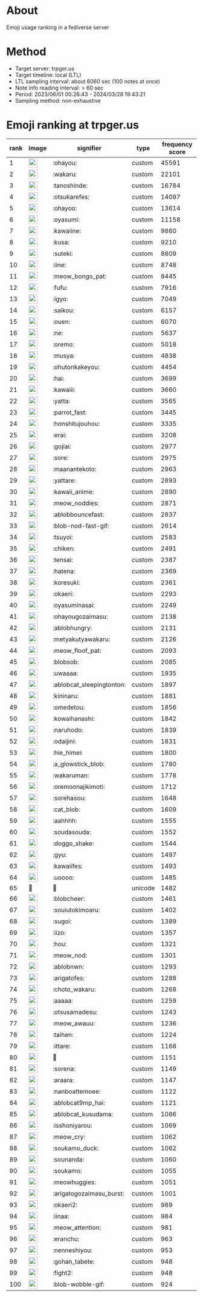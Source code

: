 # About
Emoji usage ranking in a fediverse server

# Method
- Target server: trpger.us
- Target timeline: local (LTL)
- LTL sampling interval: about 6060 sec (100 notes at once)
- Note info reading interval: > 60 sec
- Period: 2023/06/01 00:26:43 - 2024/03/28 19:43:21 
- Sampling method: non-exhaustive

# Emoji ranking at trpger.us

|rank|image|signifier|type|frequency score|
|----|----|----|----|----|
|1|<img height="24" src="https://trpger.us/emoji/ohayou.webp">|:ohayou:|custom|45591|
|2|<img height="24" src="https://trpger.us/emoji/wakaru.webp">|:wakaru:|custom|22101|
|3|<img height="24" src="https://trpger.us/emoji/tanoshinde.webp">|:tanoshinde:|custom|16784|
|4|<img height="24" src="https://trpger.us/emoji/otsukarefes.webp">|:otsukarefes:|custom|14097|
|5|<img height="24" src="https://trpger.us/emoji/ohayoo.webp">|:ohayoo:|custom|13614|
|6|<img height="24" src="https://trpger.us/emoji/oyasumi.webp">|:oyasumi:|custom|11158|
|7|<img height="24" src="https://trpger.us/emoji/kawaiine.webp">|:kawaiine:|custom|9860|
|8|<img height="24" src="https://trpger.us/emoji/kusa.webp">|:kusa:|custom|9210|
|9|<img height="24" src="https://trpger.us/emoji/suteki.webp">|:suteki:|custom|8809|
|10|<img height="24" src="https://trpger.us/emoji/iine.webp">|:iine:|custom|8748|
|11|<img height="24" src="https://trpger.us/emoji/meow_bongo_pat.webp">|:meow_bongo_pat:|custom|8445|
|12|<img height="24" src="https://trpger.us/emoji/fufu.webp">|:fufu:|custom|7916|
|13|<img height="24" src="https://trpger.us/emoji/igyo.webp">|:igyo:|custom|7049|
|14|<img height="24" src="https://trpger.us/emoji/saikou.webp">|:saikou:|custom|6157|
|15|<img height="24" src="https://trpger.us/emoji/ouen.webp">|:ouen:|custom|6070|
|16|<img height="24" src="https://trpger.us/emoji/ne.webp">|:ne:|custom|5637|
|17|<img height="24" src="https://trpger.us/emoji/oremo.webp">|:oremo:|custom|5018|
|18|<img height="24" src="https://trpger.us/emoji/musya.webp">|:musya:|custom|4838|
|19|<img height="24" src="https://trpger.us/emoji/ohutonkakeyou.webp">|:ohutonkakeyou:|custom|4454|
|20|<img height="24" src="https://trpger.us/emoji/hai.webp">|:hai:|custom|3699|
|21|<img height="24" src="https://trpger.us/emoji/kawaiii.webp">|:kawaiii:|custom|3660|
|22|<img height="24" src="https://trpger.us/emoji/yatta.webp">|:yatta:|custom|3565|
|23|<img height="24" src="https://trpger.us/emoji/parrot_fast.webp">|:parrot_fast:|custom|3445|
|24|<img height="24" src="https://trpger.us/emoji/honshitujouhou.webp">|:honshitujouhou:|custom|3335|
|25|<img height="24" src="https://trpger.us/emoji/erai.webp">|:erai:|custom|3208|
|26|<img height="24" src="https://trpger.us/emoji/gojiai.webp">|:gojiai:|custom|2977|
|27|<img height="24" src="https://trpger.us/emoji/sore.webp">|:sore:|custom|2975|
|28|<img height="24" src="https://trpger.us/emoji/maanantekoto.webp">|:maanantekoto:|custom|2963|
|29|<img height="24" src="https://trpger.us/emoji/yattare.webp">|:yattare:|custom|2893|
|30|<img height="24" src="https://trpger.us/emoji/kawaii_anime.webp">|:kawaii_anime:|custom|2890|
|31|<img height="24" src="https://trpger.us/emoji/meow_noddies.webp">|:meow_noddies:|custom|2871|
|32|<img height="24" src="https://trpger.us/emoji/ablobbouncefast.webp">|:ablobbouncefast:|custom|2837|
|33|<img height="24" src="https://trpger.us/emoji/blob-nod-fast-gif.webp">|:blob-nod-fast-gif:|custom|2614|
|34|<img height="24" src="https://trpger.us/emoji/tsuyoi.webp">|:tsuyoi:|custom|2583|
|35|<img height="24" src="https://trpger.us/emoji/chiken.webp">|:chiken:|custom|2491|
|36|<img height="24" src="https://trpger.us/emoji/tensai.webp">|:tensai:|custom|2387|
|37|<img height="24" src="https://trpger.us/emoji/hatena.webp">|:hatena:|custom|2369|
|38|<img height="24" src="https://trpger.us/emoji/koresuki.webp">|:koresuki:|custom|2361|
|39|<img height="24" src="https://trpger.us/emoji/okaeri.webp">|:okaeri:|custom|2293|
|40|<img height="24" src="https://trpger.us/emoji/oyasuminasai.webp">|:oyasuminasai:|custom|2249|
|41|<img height="24" src="https://trpger.us/emoji/ohayougozaimasu.webp">|:ohayougozaimasu:|custom|2138|
|42|<img height="24" src="https://trpger.us/emoji/ablobhungry.webp">|:ablobhungry:|custom|2131|
|43|<img height="24" src="https://trpger.us/emoji/metyakutyawakaru.webp">|:metyakutyawakaru:|custom|2126|
|44|<img height="24" src="https://trpger.us/emoji/meow_floof_pat.webp">|:meow_floof_pat:|custom|2093|
|45|<img height="24" src="https://trpger.us/emoji/blobsob.webp">|:blobsob:|custom|2085|
|46|<img height="24" src="https://trpger.us/emoji/uwaaaa.webp">|:uwaaaa:|custom|1935|
|47|<img height="24" src="https://trpger.us/emoji/ablobcat_sleepingtonton.webp">|:ablobcat_sleepingtonton:|custom|1897|
|48|<img height="24" src="https://trpger.us/emoji/kininaru.webp">|:kininaru:|custom|1881|
|49|<img height="24" src="https://trpger.us/emoji/omedetou.webp">|:omedetou:|custom|1856|
|50|<img height="24" src="https://trpger.us/emoji/kowaihanashi.webp">|:kowaihanashi:|custom|1842|
|51|<img height="24" src="https://trpger.us/emoji/naruhodo.webp">|:naruhodo:|custom|1839|
|52|<img height="24" src="https://trpger.us/emoji/odaijini.webp">|:odaijini:|custom|1831|
|53|<img height="24" src="https://trpger.us/emoji/hie_himei.webp">|:hie_himei:|custom|1800|
|54|<img height="24" src="https://trpger.us/emoji/a_glowstick_blob.webp">|:a_glowstick_blob:|custom|1780|
|55|<img height="24" src="https://trpger.us/emoji/wakaruman.webp">|:wakaruman:|custom|1778|
|56|<img height="24" src="https://trpger.us/emoji/oremoonajikimoti.webp">|:oremoonajikimoti:|custom|1712|
|57|<img height="24" src="https://trpger.us/emoji/sorehasou.webp">|:sorehasou:|custom|1648|
|58|<img height="24" src="https://trpger.us/emoji/cat_blob.webp">|:cat_blob:|custom|1609|
|59|<img height="24" src="https://trpger.us/emoji/aahhhh.webp">|:aahhhh:|custom|1555|
|60|<img height="24" src="https://trpger.us/emoji/soudasouda.webp">|:soudasouda:|custom|1552|
|61|<img height="24" src="https://trpger.us/emoji/doggo_shake.webp">|:doggo_shake:|custom|1544|
|62|<img height="24" src="https://trpger.us/emoji/gyu.webp">|:gyu:|custom|1497|
|63|<img height="24" src="https://trpger.us/emoji/kawaiifes.webp">|:kawaiifes:|custom|1493|
|64|<img height="24" src="https://trpger.us/emoji/uoooo.webp">|:uoooo:|custom|1485|
|65|🍮|🍮|unicode|1482|
|66|<img height="24" src="https://trpger.us/emoji/blobcheer.webp">|:blobcheer:|custom|1461|
|67|<img height="24" src="https://trpger.us/emoji/souiutokimoaru.webp">|:souiutokimoaru:|custom|1402|
|68|<img height="24" src="https://trpger.us/emoji/sugoi.webp">|:sugoi:|custom|1389|
|69|<img height="24" src="https://trpger.us/emoji/iizo.webp">|:iizo:|custom|1357|
|70|<img height="24" src="https://trpger.us/emoji/hou.webp">|:hou:|custom|1321|
|71|<img height="24" src="https://trpger.us/emoji/meow_nod.webp">|:meow_nod:|custom|1301|
|72|<img height="24" src="https://trpger.us/emoji/ablobnwn.webp">|:ablobnwn:|custom|1293|
|73|<img height="24" src="https://trpger.us/emoji/arigatofes.webp">|:arigatofes:|custom|1288|
|74|<img height="24" src="https://trpger.us/emoji/choto_wakaru.webp">|:choto_wakaru:|custom|1268|
|75|<img height="24" src="https://trpger.us/emoji/aaaaa.webp">|:aaaaa:|custom|1259|
|76|<img height="24" src="https://trpger.us/emoji/otsusamadesu.webp">|:otsusamadesu:|custom|1243|
|77|<img height="24" src="https://trpger.us/emoji/meow_awauu.webp">|:meow_awauu:|custom|1236|
|78|<img height="24" src="https://trpger.us/emoji/taihen.webp">|:taihen:|custom|1224|
|79|<img height="24" src="https://trpger.us/emoji/ittare.webp">|:ittare:|custom|1168|
|80|<img height="24" src="https://trpger.us/emoji/birthday.webp">|:birthday:|custom|1151|
|81|<img height="24" src="https://trpger.us/emoji/sorena.webp">|:sorena:|custom|1149|
|82|<img height="24" src="https://trpger.us/emoji/araara.webp">|:araara:|custom|1147|
|83|<img height="24" src="https://trpger.us/emoji/nanboattemoee.webp">|:nanboattemoee:|custom|1122|
|84|<img height="24" src="https://trpger.us/emoji/ablobcat9mp_hai.webp">|:ablobcat9mp_hai:|custom|1121|
|85|<img height="24" src="https://trpger.us/emoji/ablobcat_kusudama.webp">|:ablobcat_kusudama:|custom|1086|
|86|<img height="24" src="https://trpger.us/emoji/isshoniyarou.webp">|:isshoniyarou:|custom|1069|
|87|<img height="24" src="https://trpger.us/emoji/meow_cry.webp">|:meow_cry:|custom|1062|
|88|<img height="24" src="https://trpger.us/emoji/soukamo_duck.webp">|:soukamo_duck:|custom|1062|
|89|<img height="24" src="https://trpger.us/emoji/sounanda.webp">|:sounanda:|custom|1060|
|90|<img height="24" src="https://trpger.us/emoji/soukamo.webp">|:soukamo:|custom|1055|
|91|<img height="24" src="https://trpger.us/emoji/meowhuggies.webp">|:meowhuggies:|custom|1051|
|92|<img height="24" src="https://trpger.us/emoji/arigatogozaimasu_burst.webp">|:arigatogozaimasu_burst:|custom|1001|
|93|<img height="24" src="https://trpger.us/emoji/okaeri2.webp">|:okaeri2:|custom|989|
|94|<img height="24" src="https://trpger.us/emoji/iinaa.webp">|:iinaa:|custom|984|
|95|<img height="24" src="https://trpger.us/emoji/meow_attention.webp">|:meow_attention:|custom|981|
|96|<img height="24" src="https://trpger.us/emoji/eranchu.webp">|:eranchu:|custom|963|
|97|<img height="24" src="https://trpger.us/emoji/nenneshiyou.webp">|:nenneshiyou:|custom|953|
|98|<img height="24" src="https://trpger.us/emoji/gohan_tabete.webp">|:gohan_tabete:|custom|948|
|99|<img height="24" src="https://trpger.us/emoji/fight2.webp">|:fight2:|custom|948|
|100|<img height="24" src="https://trpger.us/emoji/blob-wobble-gif.webp">|:blob-wobble-gif:|custom|924|
